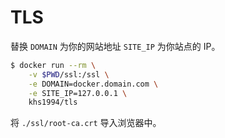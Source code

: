 # TLS

替换 `DOMAIN` 为你的网站地址 `SITE_IP` 为你站点的 IP。

```bash
$ docker run --rm \
    -v $PWD/ssl:/ssl \
    -e DOMAIN=docker.domain.com \
    -e SITE_IP=127.0.0.1 \
    khs1994/tls
```

将 `./ssl/root-ca.crt` 导入浏览器中。
